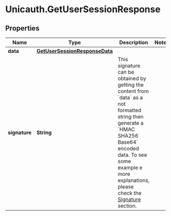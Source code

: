 # Unicauth.GetUserSessionResponse

## Properties
Name | Type | Description | Notes
------------ | ------------- | ------------- | -------------
**data** | [**GetUserSessionResponseData**](GetUserSessionResponseData.md) |  | 
**signature** | **String** | This signature can be obtained by getting the content from &#x60;data&#x60; as a not formatted string then generate a &#x60;HMAC SHA256 Base64&#x60; encoded data. To see some example e more explanations, please check the [Signature](#section/Signature) section. | 
